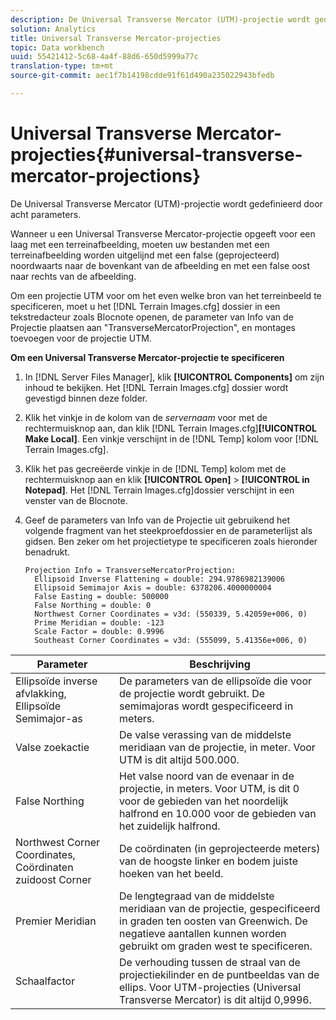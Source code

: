 ```yaml
---
description: De Universal Transverse Mercator (UTM)-projectie wordt gedefinieerd door acht parameters.
solution: Analytics
title: Universal Transverse Mercator-projecties
topic: Data workbench
uuid: 55421412-5c68-4a4f-88d6-650d5999a77c
translation-type: tm+mt
source-git-commit: aec1f7b14198cdde91f61d490a235022943bfedb

---
```



# Universal Transverse Mercator-projecties{#universal-transverse-mercator-projections}

De Universal Transverse Mercator (UTM)-projectie wordt gedefinieerd door acht parameters.

Wanneer u een Universal Transverse Mercator-projectie opgeeft voor een laag met een terreinafbeelding, moeten uw bestanden met een terreinafbeelding worden uitgelijnd met een false (geprojecteerd) noordwaarts naar de bovenkant van de afbeelding en met een false oost naar rechts van de afbeelding.

Om een projectie UTM voor om het even welke bron van het terreinbeeld te specificeren, moet u het [!DNL Terrain Images.cfg] dossier in een tekstredacteur zoals Blocnote openen, de parameter van Info van de Projectie plaatsen aan &quot;TransverseMercatorProjection&quot;, en montages toevoegen voor de projectie UTM.

**Om een Universal Transverse Mercator-projectie te specificeren**

1. In [!DNL Server Files Manager], klik **[!UICONTROL Components]** om zijn inhoud te bekijken. Het [!DNL Terrain Images.cfg] dossier wordt gevestigd binnen deze folder.

1. Klik het vinkje in de kolom van de *servernaam* voor met de rechtermuisknop aan, dan klik [!DNL Terrain Images.cfg]**[!UICONTROL Make Local]**. Een vinkje verschijnt in de [!DNL Temp] kolom voor [!DNL Terrain Images.cfg].

1. Klik het pas gecreëerde vinkje in de [!DNL Temp] kolom met de rechtermuisknop aan en klik **[!UICONTROL Open]** > **[!UICONTROL in Notepad]**. Het [!DNL Terrain Images.cfg]dossier verschijnt in een venster van de Blocnote.

1. Geef de parameters van Info van de Projectie uit gebruikend het volgende fragment van het steekproefdossier en de parameterlijst als gidsen. Ben zeker om het projectietype te specificeren zoals hieronder benadrukt.

   ```
   Projection Info = TransverseMercatorProjection:
     Ellipsoid Inverse Flattening = double: 294.9786982139006
     Ellipsoid Semimajor Axis = double: 6378206.4000000004
     False Easting = double: 500000
     False Northing = double: 0
     Northwest Corner Coordinates = v3d: (550339, 5.42059e+006, 0)
     Prime Meridian = double: -123
     Scale Factor = double: 0.9996
     Southeast Corner Coordinates = v3d: (555099, 5.41356e+006, 0)
   ```

| Parameter | Beschrijving |
|---|---|
| Ellipsoïde inverse afvlakking, Ellipsoïde Semimajor-as | De parameters van de ellipsoïde die voor de projectie wordt gebruikt. De semimajoras wordt gespecificeerd in meters. |
| Valse zoekactie | De valse verassing van de middelste meridiaan van de projectie, in meter. Voor UTM is dit altijd 500.000. |
| False Northing | Het valse noord van de evenaar in de projectie, in meters. Voor UTM, is dit 0 voor de gebieden van het noordelijk halfrond en 10.000 voor de gebieden van het zuidelijk halfrond. |
| Northwest Corner Coordinates, Coördinaten zuidoost Corner | De coördinaten (in geprojecteerde meters) van de hoogste linker en bodem juiste hoeken van het beeld. |
| Premier Meridian | De lengtegraad van de middelste meridiaan van de projectie, gespecificeerd in graden ten oosten van Greenwich. De negatieve aantallen kunnen worden gebruikt om graden west te specificeren. |
| Schaalfactor | De verhouding tussen de straal van de projectiekilinder en de puntbeeldas van de ellips. Voor UTM-projecties (Universal Transverse Mercator) is dit altijd 0,9996. |


